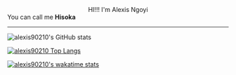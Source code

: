 <center>HI!!! I'm Alexis Ngoyi</center>
You can call me <b>Hisoka</b>
<hr/>

![alexis90210's GitHub stats](https://github-readme-stats.vercel.app/api?username=alexis90210&show_icons=true&theme=prussian)


[![alexis90210 Top Langs](https://github-readme-stats.vercel.app/api/top-langs/?username=alexis90210&langs_count=8)](https://github.com/alexis90210/github-readme-stats)

[![alexis90210's wakatime stats](https://github-readme-stats.vercel.app/api/wakatime?username=Hisoka_tegiro)](https://github.com/alexis90210/github-readme-stats)
